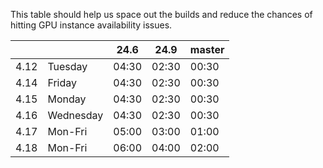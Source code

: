 This table should help us space out the builds and reduce
the chances of hitting GPU instance availability issues.

|      |           | 24.6  | 24.9  | master |
|------|-----------|-------|-------|--------|
| 4.12 | Tuesday   | 04:30 | 02:30 | 00:30  |
| 4.14 | Friday    | 04:30 | 02:30 | 00:30  |
| 4.15 | Monday    | 04:30 | 02:30 | 00:30  |
| 4.16 | Wednesday | 04:30 | 02:30 | 00:30  |
| 4.17 | Mon-Fri   | 05:00 | 03:00 | 01:00  |
| 4.18 | Mon-Fri   | 06:00 | 04:00 | 02:00  |